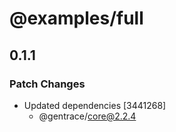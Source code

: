 # @examples/full

## 0.1.1

### Patch Changes

- Updated dependencies [3441268]
  - @gentrace/core@2.2.4

